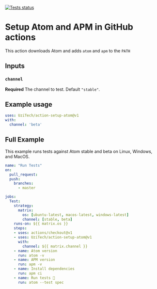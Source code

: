 [![Tests status](https://github.com/UziTech/action-setup-atom/workflows/Tests/badge.svg)](https://github.com/UziTech/action-setup-atom/actions)

# Setup Atom and APM in GitHub actions

This action downloads Atom and adds `atom` and `apm` to the `PATH`

## Inputs

### `channel`

**Required** The channel to test. Default `"stable"`.

## Example usage

```yml
uses: UziTech/action-setup-atom@v1
with:
  channel: 'beta'
```

## Full Example

This example runs tests against Atom stable and beta on Linux, Windows, and MacOS.

```yml
name: "Run Tests"
on:
  pull_request:
  push:
    branches:
      - master

jobs:
  Test:
    strategy:
      matrix:
        os: [ubuntu-latest, macos-latest, windows-latest]
        channel: [stable, beta]
    runs-on: ${{ matrix.os }}
    steps:
    - uses: actions/checkout@v1
    - uses: UziTech/action-setup-atom@v1
      with:
        channel: ${{ matrix.channel }}
    - name: Atom version
      run: atom -v
    - name: APM version
      run: apm -v
    - name: Install dependencies
      run: apm ci
    - name: Run tests 🧪
      run: atom --test spec
```
